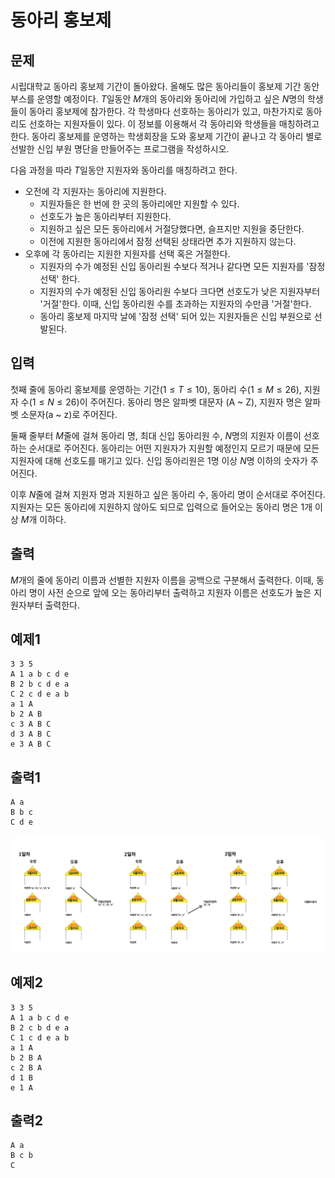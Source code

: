 # 동아리 홍보제

## 문제

 시립대학교 동아리 홍보제 기간이 돌아왔다. 올해도 많은 동아리들이 홍보제 기간 동안 부스를 운영할 예정이다. $T$일동안 $M$개의 동아리와 동아리에 가입하고 싶은 $N$명의 학생들이 동아리 홍보제에 참가한다. 각 학생마다 선호하는 동아리가 있고, 마찬가지로 동아리도 선호하는 지원자들이 있다. 이 정보를 이용해서 각 동아리와 학생들을 매칭하려고 한다. 동아리 홍보제를 운영하는 학생회장을 도와 홍보제 기간이 끝나고 각 동아리 별로 선발한 신입 부원 명단을 만들어주는 프로그램을 작성하시오.

 다음 과정을 따라 $T$일동안 지원자와 동아리를 매칭하려고 한다.

- 오전에 각 지원자는 동아리에 지원한다.
   - 지원자들은 한 번에 한 곳의 동아리에만 지원할 수 있다.
   - 선호도가 높은 동아리부터 지원한다.
   - 지원하고 싶은 모든 동아리에서 거절당했다면, 슬프지만 지원을 중단한다.
   - 이전에 지원한 동아리에서 잠정 선택된 상태라면 추가 지원하지 않는다.
- 오후에 각 동아리는 지원한 지원자를 선택 혹은 거절한다.
   - 지원자의 수가 예정된 신입 동아리원 수보다 적거나 같다면 모든 지원자를 '잠정 선택' 한다.
   - 지원자의 수가 예정된 신입 동아리원 수보다 크다면 선호도가 낮은 지원자부터 '거절'한다. 이때, 신입 동아리원 수를 초과하는 지원자의 수만큼 '거절'한다.
   - 동아리 홍보제 마지막 날에 '잠정 선택' 되어 있는 지원자들은 신입 부원으로 선발된다.

## 입력

 첫째 줄에 동아리 홍보제를 운영하는 기간$(1 \leq T \leq 10)$, 동아리 수$(1 \leq M \leq 26)$, 지원자 수$(1 \leq N \leq 26)$이 주어진다. 동아리 명은 알파벳 대문자 (A ~ Z), 지원자 명은 알파벳 소문자(a ~ z)로 주어진다.

 둘째 줄부터 $M$줄에 걸쳐 동아리 명, 최대 신입 동아리원 수, $N$명의 지원자 이름이 선호하는 순서대로 주어진다. 동아리는 어떤 지원자가 지원할 예정인지 모르기 때문에 모든 지원자에 대해 선호도를 매기고 있다. 신입 동아리원은 $1$명 이상 $N$명 이하의 숫자가 주어진다.

 이후 $N$줄에 걸쳐 지원자 명과 지원하고 싶은 동아리 수, 동아리 명이 순서대로 주어진다. 지원자는 모든 동아리에 지원하지 않아도 되므로 입력으로 들어오는 동아리 명은 $1$개 이상 $M$개 이하다.

## 출력

 $M$개의 줄에 동아리 이름과 선별한 지원자 이름을 공백으로 구분해서 출력한다. 이때, 동아리 명이 사전 순으로 앞에 오는 동아리부터 출력하고 지원자 이름은 선호도가 높은 지원자부터 출력한다.

## 예제1

```
3 3 5
A 1 a b c d e
B 2 b c d e a
C 2 c d e a b
a 1 A
b 2 A B
c 3 A B C
d 3 A B C
e 3 A B C
```

## 출력1

```
A a
B b c
C d e
```

![teamfestival_img1](./images/teamfestival_img1.png)

## 예제2

```
3 3 5
A 1 a b c d e
B 2 c b d e a
C 1 c d e a b
a 1 A
b 2 B A
c 2 B A
d 1 B
e 1 A
```

## 출력2

```
A a
B c b
C
```

